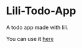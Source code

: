 # Lili-Todo-App
A todo app made with lili.

You can use it [here](https://falazi.github.io/Lili-Todo-App)
